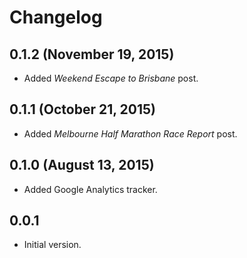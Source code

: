 # Changelog

## 0.1.2 (November 19, 2015)
* Added *Weekend Escape to Brisbane* post.

## 0.1.1 (October 21, 2015)
* Added *Melbourne Half Marathon Race Report* post.

## 0.1.0 (August 13, 2015)
* Added Google Analytics tracker.

## 0.0.1
* Initial version.